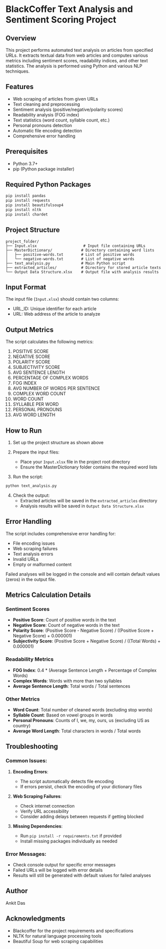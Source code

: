 # BlackCoffer Text Analysis and Sentiment Scoring Project

## Overview
This project performs automated text analysis on articles from specified URLs. It extracts textual data from web articles and computes various metrics including sentiment scores, readability indices, and other text statistics. The analysis is performed using Python and various NLP techniques.

## Features
- Web scraping of articles from given URLs
- Text cleaning and preprocessing
- Sentiment analysis (positive/negative/polarity scores)
- Readability analysis (FOG index)
- Text statistics (word count, syllable count, etc.)
- Personal pronouns detection
- Automatic file encoding detection
- Comprehensive error handling

## Prerequisites
- Python 3.7+
- pip (Python package installer)

## Required Python Packages
```bash
pip install pandas
pip install requests
pip install beautifulsoup4
pip install nltk
pip install chardet
```

## Project Structure
```
project_folder/
├── Input.xlsx                     # Input file containing URLs
├── MasterDictionary/             # Directory containing word lists
│   ├── positive-words.txt        # List of positive words
│   └── negative-words.txt        # List of negative words
├── text_analysis.py              # Main Python script
├── extracted_articles/           # Directory for stored article texts
└── Output Data Structure.xlsx    # Output file with analysis results
```

## Input Format
The input file (`Input.xlsx`) should contain two columns:
- URL_ID: Unique identifier for each article
- URL: Web address of the article to analyze

## Output Metrics
The script calculates the following metrics:
1. POSITIVE SCORE
2. NEGATIVE SCORE
3. POLARITY SCORE
4. SUBJECTIVITY SCORE
5. AVG SENTENCE LENGTH
6. PERCENTAGE OF COMPLEX WORDS
7. FOG INDEX
8. AVG NUMBER OF WORDS PER SENTENCE
9. COMPLEX WORD COUNT
10. WORD COUNT
11. SYLLABLE PER WORD
12. PERSONAL PRONOUNS
13. AVG WORD LENGTH

## How to Run

1. Set up the project structure as shown above

2. Prepare the input files:
   - Place your `Input.xlsx` file in the project root directory
   - Ensure the MasterDictionary folder contains the required word lists

3. Run the script:
```bash
python text_analysis.py
```

4. Check the output:
   - Extracted articles will be saved in the `extracted_articles` directory
   - Analysis results will be saved in `Output Data Structure.xlsx`

## Error Handling
The script includes comprehensive error handling for:
- File encoding issues
- Web scraping failures
- Text analysis errors
- Invalid URLs
- Empty or malformed content

Failed analyses will be logged in the console and will contain default values (zeros) in the output file.

## Metrics Calculation Details

### Sentiment Scores
- **Positive Score**: Count of positive words in the text
- **Negative Score**: Count of negative words in the text
- **Polarity Score**: (Positive Score - Negative Score) / ((Positive Score + Negative Score) + 0.000001)
- **Subjectivity Score**: (Positive Score + Negative Score) / ((Total Words) + 0.000001)

### Readability Metrics
- **FOG Index**: 0.4 * (Average Sentence Length + Percentage of Complex Words)
- **Complex Words**: Words with more than two syllables
- **Average Sentence Length**: Total words / Total sentences

### Other Metrics
- **Word Count**: Total number of cleaned words (excluding stop words)
- **Syllable Count**: Based on vowel groups in words
- **Personal Pronouns**: Counts of I, we, my, ours, us (excluding US as country)
- **Average Word Length**: Total characters in words / Total words

## Troubleshooting

### Common Issues:
1. **Encoding Errors**:
   - The script automatically detects file encoding
   - If errors persist, check the encoding of your dictionary files

2. **Web Scraping Failures**:
   - Check internet connection
   - Verify URL accessibility
   - Consider adding delays between requests if getting blocked

3. **Missing Dependencies**:
   - Run `pip install -r requirements.txt` if provided
   - Install missing packages individually as needed

### Error Messages:
- Check console output for specific error messages
- Failed URLs will be logged with error details
- Results will still be generated with default values for failed analyses

## Author
Ankit Das

## Acknowledgments
- Blackcoffer for the project requirements and specifications
- NLTK for natural language processing tools
- Beautiful Soup for web scraping capabilities